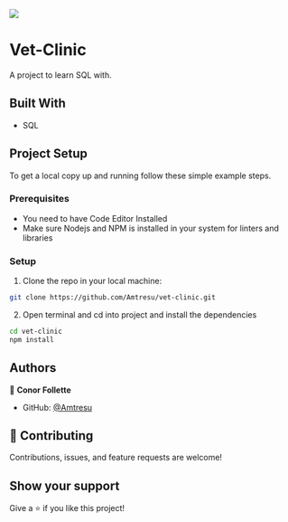 ![](https://img.shields.io/badge/Microverse-blueviolet)

# Vet-Clinic
A project to learn SQL with.


## Built With
- SQL

## Project Setup
To get a local copy up and running follow these simple example steps.

### Prerequisites

- You need to have Code Editor Installed
- Make sure Nodejs and NPM is installed in your system for linters and libraries

### Setup
1. Clone the repo in your local machine:
```bash
git clone https://github.com/Amtresu/vet-clinic.git
```
2. Open terminal and cd into project and install the dependencies
```bash
cd vet-clinic
npm install
```

## Authors

👤 **Conor Follette**

- GitHub: [@Amtresu](https://github.com/Amtresu)



## 🤝 Contributing

Contributions, issues, and feature requests are welcome!

## Show your support

Give a ⭐️ if you like this project!
